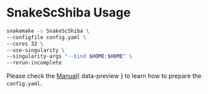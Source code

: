 # SnakeScShiba Usage

``` bash
snakemake -s SnakeScShiba \
--configfile config.yaml \
--cores 32 \
--use-singularity \
--singularity-args "--bind $HOME:$HOME" \
--rerun-incomplete
```

Please check the [Manual](../manual/diff_splicing_sc.md/#1-prepare-inputs_1){ data-preview } to learn how to prepare the `config.yaml`.
